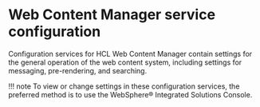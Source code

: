 # Web Content Manager service configuration

Configuration services for HCL Web Content Manager contain settings for the general operation of the web content system, including settings for messaging, pre-rendering, and searching.

!!! note
    To view or change settings in these configuration services, the preferred method is to use the WebSphere® Integrated Solutions Console.

<!--
-   **[Web Content Manager configuration service](../admin-system/srvcfgwcmref_config.md)**  
The HCL Web Content Manager configuration service \(WCM WCMConfigService\) defines common configuration settings for HCL Web Content Manager.
-   **[Web Content Manager messaging service](../admin-system/srvcfgwcmref_messaging.md)**  
The HCL Web Content Manager messaging service \(WCM MessagingService\) defines settings for enabling the Java messaging services for web content.
-   **[Web Content Manager pre-rendering service](../admin-system/srvcfgwcmref_prerender.md)**  
The HCL Web Content Manager pre-rendering service \(WCM PrerenderService\) defines settings that affect how websites are pre-rendered.
-   **[Web Content Manager search service](../admin-system/srvcfgwcmref_search.md)**  
The HCL Web Content Manager search service \(WCM SearchService\) defines settings that control how web content is crawled and indexed for searching. -->



